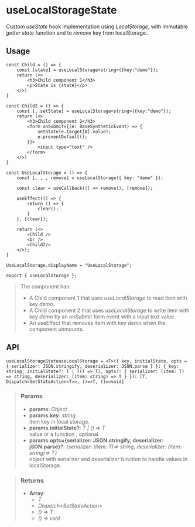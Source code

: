 # useLocalStorageState
Custom _useState_ hook implementation using _LocalStorage_, with immutable _getter state_ function and to _remove_ key from localStorage..

## Usage

```tsx
const Child = () => {
	const [state] = useLocalStorage<string>({key:"demo"});
	return (<>
		<h3>Child component 1</h3>
		<p>State is {state}</p>
	</>)
}

const Child2 = () => {
	const [, setState] = useLocalStorage<string>({key:"demo"});
	return (<>
		<h3>Child component 2</h3>
		<form onSubmit={(e: BaseSyntheticEvent) => {
			setState(e.target[0].value);
			e.preventDefault();
		}}>
			<input type="text" />
		</form>
	</>)
}

const UseLocalStorage = () => {
	const [, , , remove] = useLocalStorage({ key: "demo" });

	const clear = useCallback(() => remove(), [remove]);

	useEffect(() => {
		return () => {
			clear();
		}
	}, [clear]);

	return (<>
		<Child />
		<br />
		<Child2/>
	</>);
}

UseLocalStorage.displayName = "UseLocalStorage";

export { UseLocalStorage };
```

> The component has:
> - A Child component 1 that uses _useLocalStorage_ to read item with key _demo_.
> - A Child component 2 that uses _useLocalStorage_ to write item with key _demo_ by an onSubmit form event with a input text value.
> - An useEffect that removes item with key _demo_ when the component unmounts.


## API

```tsx
useLocalStorageStateuseLocalStorage = <T>({ key, initialState, opts = { serializer: JSON.stringify, deserializer: JSON.parse } }: { key: string, initialState?: T | (() => T), opts?: { serializer: (item: T) => string, deserializer: (item: string) => T } }): [T, Dispatch<SetStateAction<T>>, ()=>T, ()=>void] 
```

> ### Params
>
> - __params__: _Object_
> - __params.key__: _string_  
item key in local storage.
> - __params.initialState?__: _T | () => T_  
value or a function , optional.
> - __params.opts={serializer: JSON.stringify, deserializer: jSON.parse}?__: _{serializer: (item: T)=> string, deserializer: (item: string)=> T}_  
object with serializer and deserializer function to handle values in localStorage.
>

> ### Returns
>
> 
> - __Array__:  
>     - _T_  
>     - _Dispatch<SetStateAction<T>>_  
>     - _() => T_  
>     - _() => void_  
>